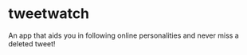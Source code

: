 # tweetwatch
An app that aids you in following online personalities and never miss a deleted tweet!
